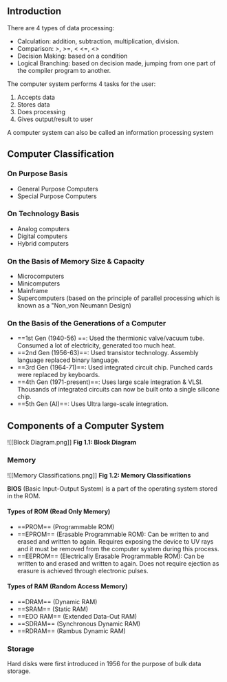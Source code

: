 ## Introduction
There are 4 types of data processing:
- Calculation: addition, subtraction, multiplication, division.
- Comparison: >, >=, < <=, <>
- Decision Making: based on a condition
- Logical Branching: based on decision made, jumping from one part of the compiler program to another.

The computer system performs 4 tasks for the user:
1. Accepts data
2. Stores data 
3. Does processing
4. Gives output/result to user

A computer system can also be called an information processing system

## Computer Classification
### On Purpose Basis
- General Purpose Computers
- Special Purpose Computers
### On Technology Basis
- Analog computers
- Digital computers
- Hybrid computers
### On the Basis of Memory Size & Capacity
- Microcomputers
- Minicomputers
- Mainframe
- Supercomputers (based on the principle of parallel processing which is known as a "Non_von Neumann Design)
### On the Basis of the Generations of  a Computer
- ==1st Gen (1940-56) ==: Used the thermionic valve/vacuum tube. Consumed a lot of electricity, generated too much heat.
- ==2nd Gen (1956-63)==: Used transistor technology. Assembly language replaced binary language.
- ==3rd Gen (1964-71)==: Used integrated circuit chip. Punched cards were replaced by keyboards.
- ==4th Gen (1971-present)==: Uses large scale integration & VLSI. Thousands of integrated circuits can now be built onto a single silicone chip.
- ==5th Gen (AI)==: Uses Ultra large-scale integration.

## Components of a Computer System

![[Block Diagram.png]]
**Fig 1.1: Block Diagram**
### Memory

![[Memory Classifications.png]]
**Fig 1.2: Memory Classifications**


**BIOS** (Basic Input-Output System) is a part of the operating system stored in the ROM.
#### Types of ROM (Read Only Memory)
- ==PROM== (Programmable ROM)
- ==EPROM== (Erasable Programmable ROM): Can be written to and erased and written to again. Requires exposing the device to UV rays and it must be removed from the computer system during this process.
- ==EEPROM== (Electrically Erasable Programmable ROM): Can be written to and erased and written to again. Does not require ejection as erasure is achieved through electronic pulses.
#### Types of RAM (Random Access Memory)
- ==DRAM== (Dynamic RAM)
- ==SRAM== (Static RAM)
- ==EDO RAM== (Extended Data-Out RAM)
- ==SDRAM== (Synchronous Dynamic RAM)
- ==RDRAM== (Rambus Dynamic RAM)
### Storage
Hard disks were first introduced in 1956 for the purpose of bulk data storage.